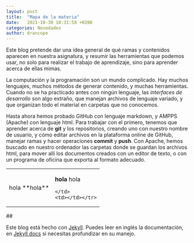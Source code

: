 ```yaml
---
layout: post
title:  "Mapa de la materia"
date:   2021-10-30 10:31:58 +0200
categories: Novedades
author: drancope
---
```

Este blog pretende dar una idea general de qué ramas y contenidos aparecen en nuestra asignatura, y resumir las herramientas que podemos usar, no solo para realizar el trabajo de aprendizaje, sino para aprender acerca de ellas mimas.

La computación y la programación son un mundo complicado. Hay muchos lenguajes, muchos métodos de generar contenido, y muchas herramientas.
Cuando no se ha practicado antes con ningún lenguaje, las *interfaces de desarrollo* son algo extraño, que manejan archivos de lenguaje variado, y que organizan todo el material en carpetas que no conocemos.

<div class="miid">

Hasta ahora hemos probado GitHub con lenguaje markdown, y AMPPS (Apache) con lenguaje html.
Para trabajar con el primero, tenemos que aprender acerca de <b>git</b> y los repositorios,
creando uno con nuestro nombre de usuario, y cómo editar archivos en la plataforma online
de GitHub, manejar ramas y hacer operaciones <b>commit</b> y <b>push</b>.
Con Apache, hemos buscado en nuestro ordenador las carpetas donde se guardan los archivos
html, para mover allí los documentos creados con un editor de texto, o con un programa de
oficina que exporta al formato adecuado.

</div>

<table>
  <tr>
    <td>hola **hola**</td>
    <td>

**hola** hola

    </td>
    <td></td></tr>
</table>
##

Este blog está hecho con [Jekyll][jekyll]. Puedes leer en inglés la documentación, en [Jekyll docs][jekyll-docs] si necesitas profundizar en su manejo.

[jekyll]: https://jekyllrb.com
[jekyll-docs]: https://jekyllrb.com/docs/home
